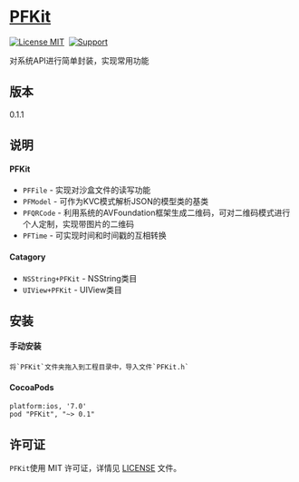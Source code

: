 [PFKit](https://github.com/PFei-He/PFKit)
===

[![License MIT](https://img.shields.io/badge/license-MIT-green.svg)](https://raw.githubusercontent.com/PFei-He/PFKit/master/LICENSE)&nbsp;
[![Support](https://img.shields.io/badge/support-iOS%207%2B%20-blue.svg?style=flat)](https://www.apple.com/nl/ios/)&nbsp;

对系统API进行简单封装，实现常用功能

版本
---
0.1.1

说明
---
#### PFKit
* `PFFile` - 实现对沙盒文件的读写功能
* `PFModel` - 可作为KVC模式解析JSON的模型类的基类
* `PFQRCode` - 利用系统的AVFoundation框架生成二维码，可对二维码模式进行个人定制，实现带图片的二维码
* `PFTime` - 可实现时间和时间戳的互相转换

#### Catagory
* `NSString+PFKit` - NSString类目
* `UIView+PFKit` - UIView类目

安装
--- 
#### 手动安装
```
将`PFKit`文件夹拖入到工程目录中，导入文件`PFKit.h`
```

#### CocoaPods
```
platform:ios, '7.0'
pod "PFKit", "~> 0.1"
```

许可证
---
`PFKit`使用 MIT 许可证，详情见 [LICENSE](https://raw.githubusercontent.com/PFei-He/PFKit/master/LICENSE) 文件。

